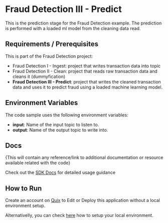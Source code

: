 # Fraud Detection III - Predict

This is the prediction stage for the Fraud Detection example. The prediction is performed with a loaded ml model from the cleaning data read.

## Requirements / Prerequisites

This is part of the Fraud Detection project:

- Fraud Detection I - Ingest: project that writes transaction data into topic
- Fraud Detection II - Clean: project that reads raw transaction data and cleans it (dummyfication) 
- **Fraud Detection III - Predict**: project that writes the cleaned transaction data and uses it to predict fraud using a loaded machine learning model. 

## Environment Variables

The code sample uses the following environment variables:

- **input**: Name of the input topic to listen to.
- **output**: Name of the output topic to write into.

## Docs
{This will contain any reference/link to additional documentation or resource available related with the code}

Check out the [SDK Docs](https://quix.ai/docs/sdk/introduction.html) for detailed usage guidance

## How to Run
Create an account on [Quix](https://portal.platform.quix.ai/self-sign-up?xlink=github) to Edit or Deploy this application without a local environment setup.

Alternativelly, you can check [here](/python/local-development) how to setup your local environment.


